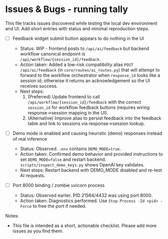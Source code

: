 # Issues & Bugs - running tally

This file tracks issues discovered while testing the local dev environment and UI. Add short entries with status and minimal reproduction steps.

- [ ] Feedback widget submit button appears to do nothing in the UI
  - Status: WIP - frontend posts to `/api/ai/feedback` but backend workflow canonical endpoint is `/api/workflow/{session_id}/feedback`.
  - Action taken: Added a low-risk compatibility alias `POST /api/ai/feedback` (in `core/routes/ai_routes.py`) that will attempt to forward to the workflow orchestrator when `response_id` looks like a session id; otherwise it returns an acknowledgement so the UI receives success.
  - Next steps:
    1. (Preferred) Update frontend to call `/api/workflow/{session_id}/feedback` with the correct `session_id` for workflow feedback buttons (requires wiring response->session mapping in the UI).
    2. (Alternative) Improve alias to persist feedback into the feedback table and link to sessions via response->session lookup.

- [ ] Demo mode is enabled and causing heuristic (demo) responses instead of real inference
  - Status: Observed. `.env` contains `DEMO_MODE=true`.
  - Action taken: Confirmed demo behavior and provided instructions to set `DEMO_MODE=false` and restart backend. `scripts/inspect_demo_keys.py` shows OpenAI key validates.
  - Next steps: Restart backend with DEMO_MODE disabled and re-test AI requests.

- [ ] Port 8000 binding / zombie uvicorn process
  - Status: Observed earlier. PID 21564/4432 was using port 8000.
  - Action taken: Diagnostics performed. Use `Stop-Process -Id <pid> -Force` to free the port if needed.

Notes:
- This file is intended as a short, actionable checklist. Please add more issues as you find them.
